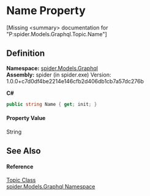 # Name Property


\[Missing &lt;summary&gt; documentation for "P:spider.Models.Graphql.Topic.Name"\]



## Definition
**Namespace:** <a href="a7324a28-4f46-beaa-9269-26a8fa385391">spider.Models.Graphql</a>  
**Assembly:** spider (in spider.exe) Version: 1.0.0+c7d0df4be2214e146cfb2d406db1cb7a57dc276b

**C#**
``` C#
public string Name { get; init; }
```



#### Property Value
String

## See Also


#### Reference
<a href="153a582b-2a0d-e792-d072-b28093bdf4a5">Topic Class</a>  
<a href="a7324a28-4f46-beaa-9269-26a8fa385391">spider.Models.Graphql Namespace</a>  
